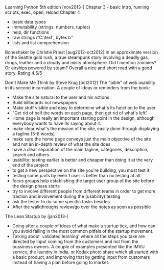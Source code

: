 Learning Python 5th edition [nov2013-]
Chapter 3 - basic intro, running scripts, exec, open, reload
Chapter 4 
- basic data types
- immutability (strings, numbers, tuples)
- help, dir functions
- raw strings r'C:\text\', bytes b''
- lists and list comprehension

Boneshaker by Christie Priest [aug2012-oct2012]
In an approximate version of the Seattle gold rush, a true steampunk story 
involving a deadly gas, drugs, leather and a cloudy and misty atmosphere. 
Did I mention zombies? Or airships powered by steam? 
Overall a nice and short read with a good story. Rating 4.5/5

Don't Make Me Think by Steve Krug [oct2012]
The "bible" of web usability in its second incarnation. A couple of ideas or reminders from the book:
+ Make the site natural to the user and his actions
+ Build billboards not newspapers
+ Make stuff visible and easy to determine what's its function to the user
+ "Get rid of half the words on each page, then get rid of what's left"
+ Home page is really an important starting point in the design, although everybody wants to have its saying about it. 
+ make clear what's the mission of the site, easily done through displaying a tagline (5-8 words)
+ make sure the home page conveys just the main objective of the site and not an in-depth review of what the site does
+ have a clear separation of the main tagline, categories, description, search and others
+ usability: testing earlier is better and cheaper than doing it at the very end of the project
+ to get a new perspective on the site you're building, you must test it
+ testing some parts by even 1 user is better than no testing at all
+ focus groups help establishing the target user group of the site before the design phase starts
+ try to involve different people from different teams in order to get more traction and involvement during the (usability) testing
+ ask the tester to do some specific tasks besides 
+ After the walkthroughs review/go over the notes as soon as possible

The Lean Startup by [jan2013-]
+ Going after a couple of ideas of what make a startup tick, and how can you avoid falling in the most common pitfals of the startup movement.
+ Talking about `validated learning' where all the steps you take are directed by input coming from the customers and not from the bussiness owners. A couple of examples presented like the IMVU service, the laundry in India, or Kodak photo share which all started with a basic product, and improving that by getting input from customers instead of having a plan before going to market.
